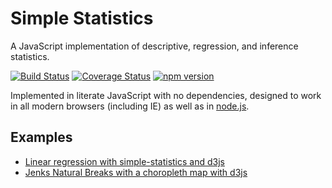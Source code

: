 # Simple Statistics

A JavaScript implementation of descriptive, regression, and inference statistics.

[![Build Status](https://secure.travis-ci.org/simple-statistics/simple-statistics.svg?branch=master)](http://travis-ci.org/simple-statistics/simple-statistics)
[![Coverage Status](https://coveralls.io/repos/simple-statistics/simple-statistics/badge.svg)](https://coveralls.io/r/simple-statistics/simple-statistics)
[![npm version](https://badge.fury.io/js/simple-statistics.svg)](http://badge.fury.io/js/simple-statistics)

Implemented in literate JavaScript with no dependencies, designed to work
in all modern browsers (including IE) as well as in [node.js](https://nodejs.org/).

## Examples

* [Linear regression with simple-statistics and d3js](http://bl.ocks.org/3931800)
* [Jenks Natural Breaks with a choropleth map with d3js](http://bl.ocks.org/tmcw/4969184)
